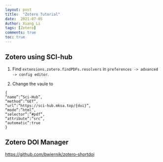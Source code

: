 ```yaml
---
layout: post
title:  "Zotero Tutorial"
date:  2021-07-05 
Author: Xiang Li
tags: [Zotero]
comments: true
toc: true
---
```


## Zotero using SCI-hub

1. Find ```extensions.zotero.findPDFs.resolvers``` in ```preferences -> advanced -> config editor```.

2. Change the vaule to
```
{
“name”:”Sci-Hub”,
“method”:”GET”,
“url”:”https://sci-hub.mksa.top/{doi}”,
“mode”:”html”,
“selector”:”#pdf”,
“attribute”:”src”,
“automatic”:true
}
```
## Zotero DOI Manager

https://github.com/bwiernik/zotero-shortdoi

